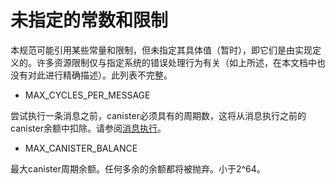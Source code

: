 # 未指定的常数和限制

本规范可能引用某些常量和限制，但未指定其具体值（暂时），即它们是由实现定义的。许多资源限制仅与指定系统的错误处理行为有关（如上所述，在本文​​档中也没有对此进行精确描述）。此列表不完整。

* MAX\_CYCLES\_PER\_MESSAGE

尝试执行一条消息之前，canister必须具有的周期数，这将从消息执行之前的canister余额中扣除。请参阅[消息执行](https://sdk.dfinity.org/docs/interface-spec/index.html#rule-message-execution)。

* MAX\_CANISTER\_BALANCE

最大canister周期余额。任何多余的余额都将被抛弃。小于2^64。

